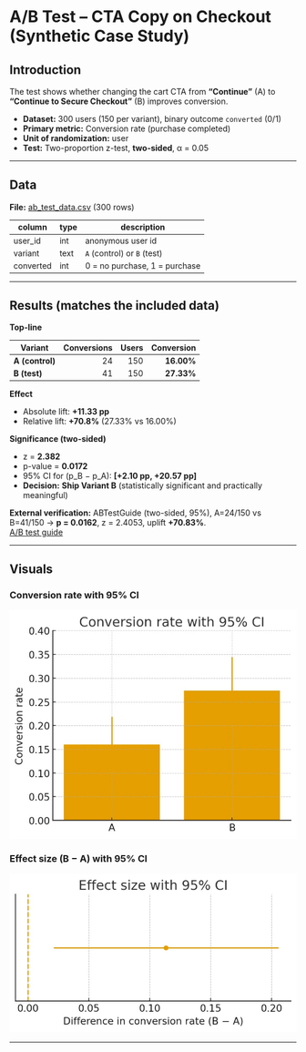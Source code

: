 # A/B Test – CTA Copy on Checkout (Synthetic Case Study)

## Introduction
The test shows whether changing the cart CTA from **“Continue”** (A) to **“Continue to Secure Checkout”** (B) improves conversion.

- **Dataset:** 300 users (150 per variant), binary outcome `converted` (0/1)  
- **Primary metric:** Conversion rate (purchase completed)  
- **Unit of randomization:** user  
- **Test:** Two-proportion z-test, **two-sided**, α = 0.05

---

## Data

**File:** [ab_test_data.csv](ab_test_data.csv) (300 rows)

| column     | type | description                         |
|------------|------|-------------------------------------|
| user_id    | int  | anonymous user id                   |
| variant    | text | `A` (control) or `B` (test)         |
| converted  | int  | 0 = no purchase, 1 = purchase       |

---

## Results (matches the included data)

**Top-line**

| Variant | Conversions | Users | Conversion |
|---|---:|---:|---:|
| **A (control)** | 24 | 150 | **16.00%** |
| **B (test)**    | 41 | 150 | **27.33%** |

**Effect**
- Absolute lift: **+11.33 pp**
- Relative lift: **+70.8%** (27.33% vs 16.00%)

**Significance (two-sided)**
- z = **2.382**  
- p-value = **0.0172**  
- 95% CI for (p_B − p_A): **[+2.10 pp, +20.57 pp]**  
- **Decision:** **Ship Variant B** (statistically significant and practically meaningful)

**External verification:** ABTestGuide (two-sided, 95%), A=24/150 vs B=41/150 → **p = 0.0162**, z = 2.4053, uplift **+70.83%**.  
[A/B test guide](/ab_images/ab_testguide.JPG)

---

## Visuals

### Conversion rate with 95% CI
![Conversion rate with 95% CI](/ab_images/conversion_rate.jpg)

### Effect size (B − A) with 95% CI
![Effect size CI](/ab_images/effect_size.jpg)

---
